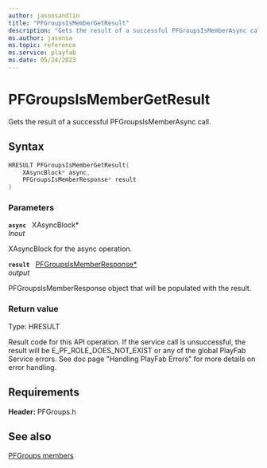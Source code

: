 ```yaml
---
author: jasonsandlin
title: "PFGroupsIsMemberGetResult"
description: "Gets the result of a successful PFGroupsIsMemberAsync call."
ms.author: jasonsa
ms.topic: reference
ms.service: playfab
ms.date: 05/24/2023
---
```


# PFGroupsIsMemberGetResult  

Gets the result of a successful PFGroupsIsMemberAsync call.  

## Syntax  
  
```cpp
HRESULT PFGroupsIsMemberGetResult(  
    XAsyncBlock* async,  
    PFGroupsIsMemberResponse* result  
)  
```  
  
### Parameters  
  
**`async`** &nbsp; XAsyncBlock*  
*_Inout_*  
  
XAsyncBlock for the async operation.  
  
**`result`** &nbsp; [PFGroupsIsMemberResponse*](../../pfgroupstypes/structs/pfgroupsismemberresponse.md)  
*output*  
  
PFGroupsIsMemberResponse object that will be populated with the result.  
  
  
### Return value
Type: HRESULT
  
Result code for this API operation. If the service call is unsuccessful, the result will be E_PF_ROLE_DOES_NOT_EXIST or any of the global PlayFab Service errors. See doc page "Handling PlayFab Errors" for more details on error handling.
  
  
## Requirements  
  
**Header:** PFGroups.h
  
## See also  
[PFGroups members](../pfgroups_members.md)  

  
  
